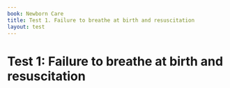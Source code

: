 ```yaml
---
book: Newborn Care
title: Test 1. Failure to breathe at birth and resuscitation
layout: test
---
```


# Test 1: Failure to breathe at birth and resuscitation

<script type="text/javascript" src="http://form.myjotform.com/jsform/43496817304561"></script>
